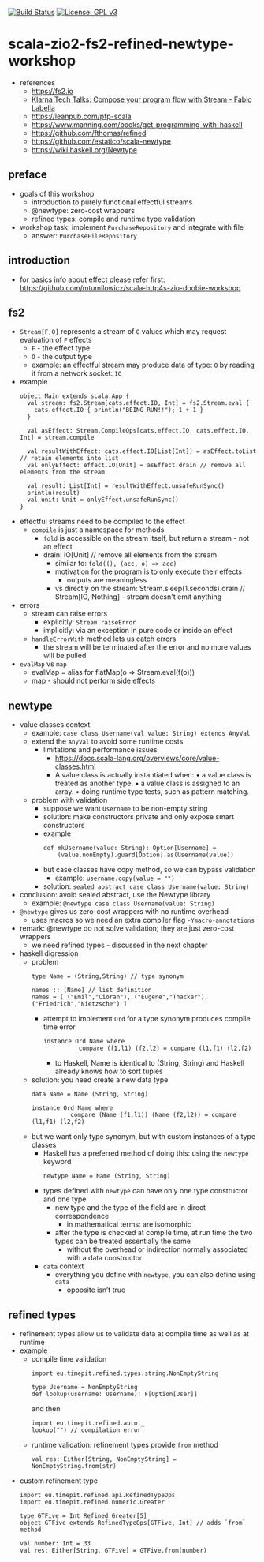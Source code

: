 [![Build Status](https://app.travis-ci.com/mtumilowicz/scala-zio2-fs2-refined-newtype-workshop.svg?branch=master)](https://app.travis-ci.com/mtumilowicz/scala-zio2-fs2-refined-newtype-workshop)
[![License: GPL v3](https://img.shields.io/badge/License-GPLv3-blue.svg)](https://www.gnu.org/licenses/gpl-3.0)
# scala-zio2-fs2-refined-newtype-workshop
* references
    * https://fs2.io
    * [Klarna Tech Talks: Compose your program flow with Stream - Fabio Labella](https://www.youtube.com/watch?v=x3GLwl1FxcA)
    * https://leanpub.com/pfp-scala
    * https://www.manning.com/books/get-programming-with-haskell
    * https://github.com/fthomas/refined
    * https://github.com/estatico/scala-newtype
    * https://wiki.haskell.org/Newtype

## preface
* goals of this workshop
    * introduction to purely functional effectful streams
    * @newtype: zero-cost wrappers
    * refined types: compile and runtime type validation
* workshop task: implement `PurchaseRepository` and integrate with file
    * answer: `PurchaseFileRepository`

## introduction
* for basics info about effect please refer first: https://github.com/mtumilowicz/scala-http4s-zio-doobie-workshop

## fs2
* `Stream[F,O]` represents a stream of `O` values which may request evaluation of `F` effects
    * `F` - the effect type
    * `O` - the output type
    * example: an effectful stream may produce data of type: `O` by reading it from a network socket: `IO`
* example
    ```
    object Main extends scala.App {
      val stream: fs2.Stream[cats.effect.IO, Int] = fs2.Stream.eval {
        cats.effect.IO { println("BEING RUN!!"); 1 + 1 }
      }

      val asEffect: Stream.CompileOps[cats.effect.IO, cats.effect.IO, Int] = stream.compile

      val resultWithEffect: cats.effect.IO[List[Int]] = asEffect.toList // retain elements into list
      val onlyEffect: effect.IO[Unit] = asEffect.drain // remove all elements from the stream

      val result: List[Int] = resultWithEffect.unsafeRunSync()
      println(result)
      val unit: Unit = onlyEffect.unsafeRunSync()
    }
    ```
* effectful streams need to be compiled to the effect
  * `compile` is just a namespace for methods
    * `fold` is accessible on the stream itself, but return a stream - not an effect
    * drain: IO[Unit] // remove all elements from the stream
        * similar to: `fold((), (acc, o) => acc)`
        * motivation for the program is to only execute their effects
            * outputs are meaningless
        * vs directly on the stream: Stream.sleep(1.seconds).drain // Stream[IO, Nothing] - stream doesn't emit anything
* errors
    * stream can raise errors
        * explicitly: `Stream.raiseError`
        * implicitly: via an exception in pure code or inside an effect
    * `handleErrorWith` method lets us catch errors
        * the stream will be terminated after the error and no more values will be pulled
* `evalMap` vs `map`
    * evalMap = alias for flatMap(o => Stream.eval(f(o)))
    * map - should not perform side effects

## newtype
* value classes context
    * example: `case class Username(val value: String) extends AnyVal`
    * extend the `AnyVal` to avoid some runtime costs
        * limitations and performance issues
            * https://docs.scala-lang.org/overviews/core/value-classes.html
            * A value class is actually instantiated when:
              • a value class is treated as another type.
              • a value class is assigned to an array.
              • doing runtime type tests, such as pattern matching.
    * problem with validation
        * suppose we want `Username` to be non-empty string
        * solution: make constructors private and only expose smart constructors
        * example
            ```
            def mkUsername(value: String): Option[Username] =
                (value.nonEmpty).guard[Option].as(Username(value))
            ```
        * but case classes have copy method, so we can bypass validation
            * example: `username.copy(value = "")`
        * solution: `sealed abstract case class Username(value: String)`
* conclusion: avoid sealed abstract, use the Newtype library
    * example: `@newtype case class Username(value: String)`
* `@newtype` gives us zero-cost wrappers with no runtime overhead
    * uses macros so we need an extra compiler flag `-Ymacro-annotations`
* remark: @newtype do not solve validation; they are just zero-cost wrappers
    * we need refined types - discussed in the next chapter
* haskell digression
    * problem
        ```
        type Name = (String,String) // type synonym

        names :: [Name] // list definition
        names = [ ("Emil","Cioran"), ("Eugene","Thacker"), ("Friedrich","Nietzsche") ]
        ```
        * attempt to implement `Ord` for a type synonym produces compile time error
            ```
            instance Ord Name where
                      compare (f1,l1) (f2,l2) = compare (l1,f1) (l2,f2)
            ```
            * to Haskell, Name is identical to (String, String) and Haskell already knows how to sort tuples
    * solution: you need create a new data type
        ```
        data Name = Name (String, String)

        instance Ord Name where
                   compare (Name (f1,l1)) (Name (f2,l2)) = compare (l1,f1) (l2,f2)
        ```
    * but we want only type synonym, but with custom instances of a type classes
        * Haskell has a preferred method of doing this: using the `newtype` keyword
            ```
            newtype Name = Name (String, String)
            ```
        * types defined with `newtype` can have only one type constructor and one type
            * new type and the type of the field are in direct correspondence
                * in mathematical terms: are isomorphic
            * after the type is checked at compile time, at run time the two types can be treated essentially the same
                * without the overhead or indirection normally associated with a data constructor
        * `data` context
            * everything you define with `newtype`, you can also define using `data`
                * opposite isn’t true

## refined types
* refinement types allow us to validate data at compile time as well as at runtime
* example
    * compile time validation
        ```
        import eu.timepit.refined.types.string.NonEmptyString

        type Username = NonEmptyString
        def lookup(username: Username): F[Option[User]]
        ```
        and then
        ```
        import eu.timepit.refined.auto._
        lookup("") // compilation error
        ```
    * runtime validation: refinement types provide `from` method
        ```
        val res: Either[String, NonEmptyString] = NonEmptyString.from(str)
        ```
* custom refinement type
    ```
    import eu.timepit.refined.api.RefinedTypeOps
    import eu.timepit.refined.numeric.Greater

    type GTFive = Int Refined Greater[5]
    object GTFive extends RefinedTypeOps[GTFive, Int] // adds `from` method

    val number: Int = 33
    val res: Either[String, GTFive] = GTFive.from(number)
    ```